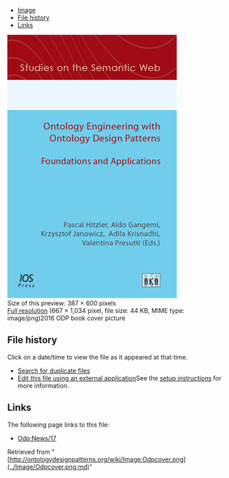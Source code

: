 * [Image](../Image/Odpcover.png.md#file)
* [File history](../Image/Odpcover.png.md#filehistory)
* [Links](../Image/Odpcover.png.md#filelinks)

[![Image:Odpcover.png](../images/thumb/7/7e/Odpcover.png/387px-Odpcover.png)](../../images/7/7e/Odpcover.png)  
Size of this preview: 387 × 600 pixels  
[Full resolution](../../images/7/7e/Odpcover.png)‎ (667 × 1,034 pixel, file size: 44 KB, MIME type: image/png)2016 ODP book cover picture




## File history

Click on a date/time to view the file as it appeared at that time.



  
* [Search for duplicate files](http://ontologydesignpatterns.org/wiki/Special:FileDuplicateSearch/Odpcover.png "Special:FileDuplicateSearch/Odpcover.png")
* [Edit this file using an external application](http://ontologydesignpatterns.org/wiki/index.php?title=Image:Odpcover.png&action=edit&externaledit=true&mode=file "Image:Odpcover.png")See the [setup instructions](http://www.mediawiki.org/wiki/Manual:External_editors "http://www.mediawiki.org/wiki/Manual:External_editors") for more information.

## Links



The following page links to this file:


* [Odp:News/17](../Odp/News/17.md "Odp:News/17")


Retrieved from "[http://ontologydesignpatterns.org/wiki/Image:Odpcover.png](../Image/Odpcover.png.md)"